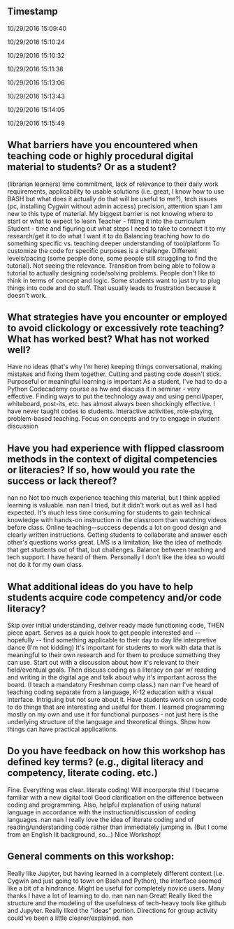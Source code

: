 ## Timestamp

10/29/2016 15:09:40

10/29/2016 15:10:24

10/29/2016 15:10:32

10/29/2016 15:11:38

10/29/2016 15:13:06

10/29/2016 15:13:43

10/29/2016 15:14:05

10/29/2016 15:15:49

## What barriers have you encountered when teaching code or highly procedural digital material to students? Or as a student?

(librarian learners) time commitment, lack of relevance to their daily work requirements, applicability to usable solutions (i.e. great, I know how to use BASH but what does it actually do that will be useful to me?), tech issues (pc, installing Cygwin without admin access)
precision, attention span
I am new to this type of material. My biggest barrier is not knowing where to start or what to expect to learn
Teacher - fitting it into the curriculum
Student - time and figuring out what steps I need to take to connect it to my research/get it to do what I want it to do
Balancing teaching how to do something specific vs. teaching deeper understanding of tool/platform
To customize the code for specific purposes is a challenge.
Different levels/pacing (some people done, some people still struggling to find the tutorial). Not seeing the relevance. Transition from being able to follow a tutorial to actually designing code/solving problems.
People don't like to think in terms of concept and logic. Some students want to just try to plug things into code and do stuff. That usually leads to frustration because it doesn't work.
## What strategies have you encounter or employed to avoid clickology or excessively rote teaching? What has worked best? What has not worked well?

Have no ideas (that's why I'm here)
keeping things conversational, making mistakes and fixing them together. Cutting and pasting code doesn't stick.
Purposeful or meaningful learning is important
As a student, I've had to do a Python Codecademy course as hw and discuss it in seminar - very effective.
Finding ways to put the technology away and using pencil/paper, whiteboard, post-its, etc. has almost always been shockingly effective.
I have never taught codes to students.
Interactive activities, role-playing, problem-based teaching. 
Focus on concepts and try to engage in student discussion
## Have you had experience with flipped classroom methods in the context of digital competencies or literacies? If so, how would you rate the success or lack thereof?

nan
no
Not too much experience teaching this material, but I think applied learning is valuable.
nan
nan
I tried, but it didn't work out as well as I had expected. It's much less time consuming for students to gain technical knowledge with hands-on instruction in the classroom than watching videos before class.
Online teaching--success depends a lot on good design and clearly written instructions. Getting students to collaborate and answer each other's questions works great. LMS is a limitation; like the idea of methods that get students out of that, but challenges. Balance between teaching and tech support.
I have heard of them. Personally I don't like the idea so would not do it for my own class.
## What additional ideas do you have to help students acquire code competency and/or code literacy?

Skip over initial understanding, deliver ready made functioning code, THEN piece apart. Serves as a quick hook to get people interested and -- hopefully -- find something applicable to their day to day life
interpretive dance (I'm not kidding)
It's important for students to work with data that is meaningful to their own research and for them to produce something they can use.
Start out with a discussion about how it's relevant to their field/eventual goals. Then discuss coding as a literacy on par w/ reading and writing in the digital age and talk about why it's important across the board. (I teach a mandatory Freshman comp class.)
nan
nan
I've heard of teaching coding separate from a language, K-12 education with a visual interface. Intriguing but not sure about it. 
Have students work on using code to do things that are interesting and useful for them. I learned programming mostly on my own and use it for functional purposes - not just here is the underlying structure of the language and theoretical things. Show how things can have practical applications.
## Do you have feedback on how this workshop has defined key terms? (e.g., digital literacy and competency, literate coding. etc.)

Fine. Everything was clear.
literate coding! Will incorporate this! 
I became familiar with a new digital tool
Good clarification on the difference between coding and programming. Also, helpful explanation of using natural language in accordance with the instruction/discussion of coding languages.
nan
nan
I really love the idea of literate coding and of reading/understanding code rather than immediately jumping in. (But I come from an English lit background, so...)
Nice Workshop!
## General comments on this workshop:

Really like Jupyter, but having learned in a completely different context (i.e. Cygwin and just going to town on Bash and Python), the interface seemed like a bit of a hindrance. Might be useful for completely novice users.
Many thanks
I have a lot of learning to do.
nan
nan
nan
Great! Really liked the structure and the modeling of the usefulness of tech-heavy tools like github and Jupyter. Really liked the "ideas" portion. Directions for group activity could've been a little clearer/explained. 
nan
